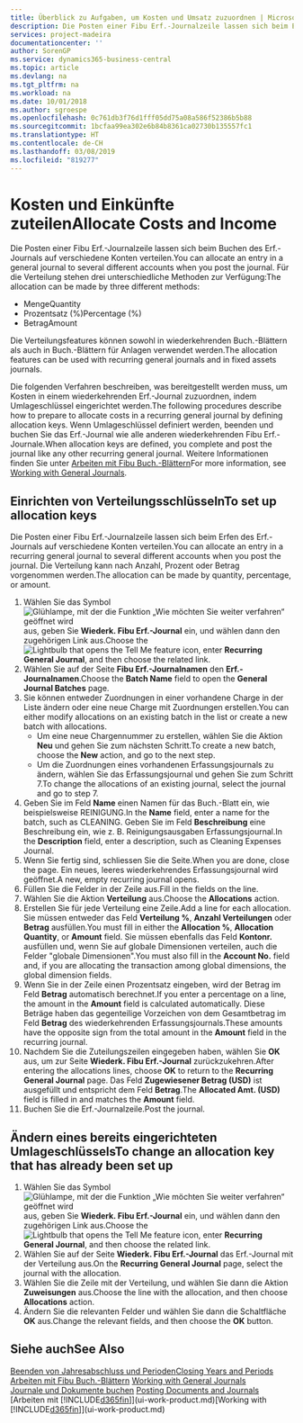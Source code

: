 ```yaml
---
title: Überblick zu Aufgaben, um Kosten und Umsatz zuzuordnen | Microsoft Docs
description: Die Posten einer Fibu Erf.-Journalzeile lassen sich beim Erfen des Erf.-Journals auf verschiedene Konten verteilen.
services: project-madeira
documentationcenter: ''
author: SorenGP
ms.service: dynamics365-business-central
ms.topic: article
ms.devlang: na
ms.tgt_pltfrm: na
ms.workload: na
ms.date: 10/01/2018
ms.author: sgroespe
ms.openlocfilehash: 0c761db3f76d1fff05dd75a08a586f52386b5b88
ms.sourcegitcommit: 1bcfaa99ea302e6b84b8361ca02730b135557fc1
ms.translationtype: HT
ms.contentlocale: de-CH
ms.lasthandoff: 03/08/2019
ms.locfileid: "819277"
---
```

# <a name="allocate-costs-and-income"></a><span data-ttu-id="a75ca-103">Kosten und Einkünfte zuteilen</span><span class="sxs-lookup"><span data-stu-id="a75ca-103">Allocate Costs and Income</span></span>
<span data-ttu-id="a75ca-104">Die Posten einer Fibu Erf.-Journalzeile lassen sich beim Buchen des Erf.-Journals auf verschiedene Konten verteilen.</span><span class="sxs-lookup"><span data-stu-id="a75ca-104">You can allocate an entry in a general journal to several different accounts when you post the journal.</span></span> <span data-ttu-id="a75ca-105">Für die Verteilung stehen drei unterschiedliche Methoden zur Verfügung:</span><span class="sxs-lookup"><span data-stu-id="a75ca-105">The allocation can be made by three different methods:</span></span>

* <span data-ttu-id="a75ca-106">Menge</span><span class="sxs-lookup"><span data-stu-id="a75ca-106">Quantity</span></span>
* <span data-ttu-id="a75ca-107">Prozentsatz (%)</span><span class="sxs-lookup"><span data-stu-id="a75ca-107">Percentage (%)</span></span>
* <span data-ttu-id="a75ca-108">Betrag</span><span class="sxs-lookup"><span data-stu-id="a75ca-108">Amount</span></span>

<span data-ttu-id="a75ca-109">Die Verteilungsfeatures können sowohl in wiederkehrenden Buch.-Blättern als auch in Buch.-Blättern für Anlagen verwendet werden.</span><span class="sxs-lookup"><span data-stu-id="a75ca-109">The allocation features can be used with recurring general journals and in fixed assets journals.</span></span>
<!--You can also distribute the cost or revenue of a line to an intercompany partner when you post a sales or purchase document. When you post the document, a line will be posted in your general journal, and a corresponding line will be created in the intercompany outbox.-->

<span data-ttu-id="a75ca-110">Die folgenden Verfahren beschreiben, was bereitgestellt werden muss, um Kosten in einem wiederkehrenden Erf.-Journal zuzuordnen, indem Umlageschlüssel eingerichtet werden.</span><span class="sxs-lookup"><span data-stu-id="a75ca-110">The following procedures describe how to prepare to allocate costs in a recurring general journal by defining allocation keys.</span></span> <span data-ttu-id="a75ca-111">Wenn Umlageschlüssel definiert werden, beenden und buchen Sie das Erf.-Journal wie alle anderen wiederkehrenden Fibu Erf.-Journale.</span><span class="sxs-lookup"><span data-stu-id="a75ca-111">When allocation keys are defined, you complete and post the journal like any other recurring general journal.</span></span> <span data-ttu-id="a75ca-112">Weitere Informationen finden Sie unter [Arbeiten mit Fibu Buch.-Blättern](ui-work-general-journals.md)</span><span class="sxs-lookup"><span data-stu-id="a75ca-112">For more information, see [Working with General Journals](ui-work-general-journals.md).</span></span>

## <a name="to-set-up-allocation-keys"></a><span data-ttu-id="a75ca-113">Einrichten von Verteilungsschlüsseln</span><span class="sxs-lookup"><span data-stu-id="a75ca-113">To set up allocation keys</span></span>
<span data-ttu-id="a75ca-114">Die Posten einer Fibu Erf.-Journalzeile lassen sich beim Erfen des Erf.-Journals auf verschiedene Konten verteilen.</span><span class="sxs-lookup"><span data-stu-id="a75ca-114">You can allocate an entry in a recurring general journal to several different accounts when you post the journal.</span></span> <span data-ttu-id="a75ca-115">Die Verteilung kann nach Anzahl, Prozent oder Betrag vorgenommen werden.</span><span class="sxs-lookup"><span data-stu-id="a75ca-115">The allocation can be made by quantity, percentage, or amount.</span></span>
1. <span data-ttu-id="a75ca-116">Wählen Sie das Symbol ![Glühlampe, mit der die Funktion „Wie möchten Sie weiter verfahren“ geöffnet wird](media/ui-search/search_small.png "Wie möchten Sie weiter verfahren?") aus, geben Sie **Wiederk. Fibu Erf.-Journal** ein, und wählen dann den zugehörigen Link aus.</span><span class="sxs-lookup"><span data-stu-id="a75ca-116">Choose the ![Lightbulb that opens the Tell Me feature](media/ui-search/search_small.png "Tell me what you want to do") icon, enter **Recurring General Journal**, and then choose the related link.</span></span>
2. <span data-ttu-id="a75ca-117">Wählen Sie auf der Seite **Fibu Erf.-Journalnamen** den **Erf.-Journalnamen**.</span><span class="sxs-lookup"><span data-stu-id="a75ca-117">Choose the **Batch Name** field to open the **General Journal Batches** page.</span></span>
3. <span data-ttu-id="a75ca-118">Sie können entweder Zuordnungen in einer vorhandene Charge in der Liste ändern oder eine neue Charge mit Zuordnungen erstellen.</span><span class="sxs-lookup"><span data-stu-id="a75ca-118">You can either modify allocations on an existing batch in the list or create a new batch with allocations.</span></span>
   * <span data-ttu-id="a75ca-119">Um eine neue Chargennummer zu erstellen, wählen Sie die Aktion **Neu** und gehen Sie zum nächsten Schritt.</span><span class="sxs-lookup"><span data-stu-id="a75ca-119">To create a new batch, choose the **New** action, and go to the next step.</span></span>
   * <span data-ttu-id="a75ca-120">Um die Zuordnungen eines vorhandenen Erfassungsjournals zu ändern, wählen Sie das Erfassungsjournal und gehen Sie zum Schritt 7.</span><span class="sxs-lookup"><span data-stu-id="a75ca-120">To change the allocations of an existing journal, select the journal and go to step 7.</span></span>    
4. <span data-ttu-id="a75ca-121">Geben Sie im Feld **Name** einen Namen für das Buch.-Blatt ein, wie beispielsweise REINIGUNG.</span><span class="sxs-lookup"><span data-stu-id="a75ca-121">In the **Name** field, enter a name for the batch, such as CLEANING.</span></span> <span data-ttu-id="a75ca-122">Geben Sie im Feld **Beschreibung** eine Beschreibung ein, wie z. B. Reinigungsausgaben Erfassungsjournal.</span><span class="sxs-lookup"><span data-stu-id="a75ca-122">In the **Description** field, enter a description, such as Cleaning Expenses Journal.</span></span>
5. <span data-ttu-id="a75ca-123">Wenn Sie fertig sind, schliessen Sie die Seite.</span><span class="sxs-lookup"><span data-stu-id="a75ca-123">When you are done, close the page.</span></span> <span data-ttu-id="a75ca-124">Ein neues, leeres wiederkehrendes Erfassungsjournal wird geöffnet.</span><span class="sxs-lookup"><span data-stu-id="a75ca-124">A new, empty recurring journal opens.</span></span>
6. <span data-ttu-id="a75ca-125">Füllen Sie die Felder in der Zeile aus.</span><span class="sxs-lookup"><span data-stu-id="a75ca-125">Fill in the fields on the line.</span></span>
7. <span data-ttu-id="a75ca-126">Wählen Sie die Aktion **Verteilung** aus.</span><span class="sxs-lookup"><span data-stu-id="a75ca-126">Choose the **Allocations** action.</span></span>
8. <span data-ttu-id="a75ca-127">Erstellen Sie für jede Verteilung eine Zeile.</span><span class="sxs-lookup"><span data-stu-id="a75ca-127">Add a line for each allocation.</span></span> <span data-ttu-id="a75ca-128">Sie müssen entweder das Feld **Verteilung %**, **Anzahl Verteilungen** oder **Betrag** ausfüllen.</span><span class="sxs-lookup"><span data-stu-id="a75ca-128">You must fill in either the **Allocation %**, **Allocation Quantity**, or **Amount** field.</span></span> <span data-ttu-id="a75ca-129">Sie müssen ebenfalls das Feld **Kontonr.** ausfüllen und, wenn Sie auf globale Dimensionen verteilen, auch die Felder "globale Dimensionen".</span><span class="sxs-lookup"><span data-stu-id="a75ca-129">You must also fill in the **Account No.** field and, if you are allocating the transaction among global dimensions, the global dimension fields.</span></span>
9. <span data-ttu-id="a75ca-130">Wenn Sie in der Zeile einen Prozentsatz eingeben, wird der Betrag im Feld **Betrag** automatisch berechnet.</span><span class="sxs-lookup"><span data-stu-id="a75ca-130">If you enter a percentage on a line, the amount in the **Amount** field is calculated automatically.</span></span> <span data-ttu-id="a75ca-131">Diese Beträge haben das gegenteilige Vorzeichen von dem Gesamtbetrag im Feld **Betrag** des wiederkehrenden Erfassungsjournals.</span><span class="sxs-lookup"><span data-stu-id="a75ca-131">These amounts have the opposite sign from the total amount in the **Amount** field in the recurring journal.</span></span>
10. <span data-ttu-id="a75ca-132">Nachdem Sie die Zuteilungszeilen eingegeben haben, wählen Sie **OK** aus, um zur Seite **Wiederk. Fibu Erf.-Journal** zurückzukehren.</span><span class="sxs-lookup"><span data-stu-id="a75ca-132">After entering the allocations lines, choose **OK** to return to the **Recurring General Journal** page.</span></span> <span data-ttu-id="a75ca-133">Das Feld **Zugewiesener Betrag (USD)** ist ausgefüllt und entspricht dem Feld **Betrag**.</span><span class="sxs-lookup"><span data-stu-id="a75ca-133">The **Allocated Amt. (USD)** field is filled in and matches the **Amount** field.</span></span>
11. <span data-ttu-id="a75ca-134">Buchen Sie die Erf.-Journalzeile.</span><span class="sxs-lookup"><span data-stu-id="a75ca-134">Post the journal.</span></span>

## <a name="to-change-an-allocation-key-that-has-already-been-set-up"></a><span data-ttu-id="a75ca-135">Ändern eines bereits eingerichteten Umlageschlüssels</span><span class="sxs-lookup"><span data-stu-id="a75ca-135">To change an allocation key that has already been set up</span></span>
1. <span data-ttu-id="a75ca-136">Wählen Sie das Symbol ![Glühlampe, mit der die Funktion „Wie möchten Sie weiter verfahren“ geöffnet wird](media/ui-search/search_small.png "Wie möchten Sie weiter verfahren?") aus, geben Sie **Wiederk. Fibu Erf.-Journal** ein, und wählen dann den zugehörigen Link aus.</span><span class="sxs-lookup"><span data-stu-id="a75ca-136">Choose the ![Lightbulb that opens the Tell Me feature](media/ui-search/search_small.png "Tell me what you want to do") icon, enter **Recurring General Journal**, and then choose the related link.</span></span>
2. <span data-ttu-id="a75ca-137">Wählen Sie auf der Seite **Wiederk. Fibu Erf.-Journal** das Erf.-Journal mit der Verteilung aus.</span><span class="sxs-lookup"><span data-stu-id="a75ca-137">On the **Recurring General Journal** page, select the journal with the allocation.</span></span>
3. <span data-ttu-id="a75ca-138">Wählen Sie die Zeile mit der Verteilung, und wählen Sie dann die Aktion **Zuweisungen** aus.</span><span class="sxs-lookup"><span data-stu-id="a75ca-138">Choose the line with the allocation, and then choose **Allocations** action.</span></span>
4. <span data-ttu-id="a75ca-139">Ändern Sie die relevanten Felder und wählen Sie dann die Schaltfläche **OK** aus.</span><span class="sxs-lookup"><span data-stu-id="a75ca-139">Change the relevant fields, and then choose the **OK** button.</span></span>

## <a name="see-also"></a><span data-ttu-id="a75ca-140">Siehe auch</span><span class="sxs-lookup"><span data-stu-id="a75ca-140">See Also</span></span>
[<span data-ttu-id="a75ca-141">Beenden von Jahresabschluss und Perioden</span><span class="sxs-lookup"><span data-stu-id="a75ca-141">Closing Years and Periods</span></span>](year-close-years-periods.md)  
<span data-ttu-id="a75ca-142">[Arbeiten mit Fibu Buch.-Blättern](ui-work-general-journals.md)  </span><span class="sxs-lookup"><span data-stu-id="a75ca-142">[Working with General Journals](ui-work-general-journals.md)  </span></span>  
<span data-ttu-id="a75ca-143">[Journale und Dokumente buchen](ui-post-documents-journals.md)  </span><span class="sxs-lookup"><span data-stu-id="a75ca-143">[Posting Documents and Journals](ui-post-documents-journals.md)  </span></span>  
<span data-ttu-id="a75ca-144">[Arbeiten mit [!INCLUDE[d365fin](includes/d365fin_md.md)]](ui-work-product.md)</span><span class="sxs-lookup"><span data-stu-id="a75ca-144">[Working with [!INCLUDE[d365fin](includes/d365fin_md.md)]](ui-work-product.md)</span></span>
